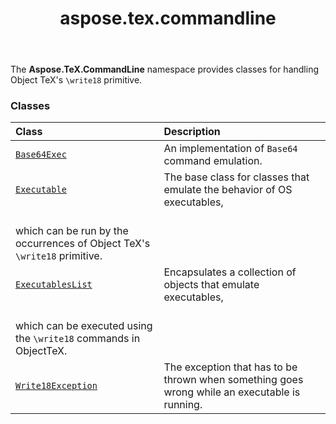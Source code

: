 ﻿---
title: aspose.tex.commandline
second_title: Aspose.TeX for Python via .NET API References
description: 
type: docs
weight: 10
url: /python-net/aspose.tex.commandline/
is_root: false
---

The **Aspose.TeX.CommandLine**  namespace provides classes for handling Object TeX's `\write18` primitive.

### Classes
| Class | Description |
| :- | :- |
| [`Base64Exec`](/tex/python-net/aspose.tex.commandline/base64exec) | An implementation of `Base64` command emulation. |
| [`Executable`](/tex/python-net/aspose.tex.commandline/executable) | The base class for classes that emulate the behavior of OS executables,<br/>which can be run by the occurrences of Object TeX's `\write18` primitive. |
| [`ExecutablesList`](/tex/python-net/aspose.tex.commandline/executableslist) | Encapsulates a collection of objects that emulate executables,<br/>which can be executed using the `\write18` commands in ObjectTeX. |
| [`Write18Exception`](/tex/python-net/aspose.tex.commandline/write18exception) | The exception that has to be thrown when something goes wrong while an executable is running. |


